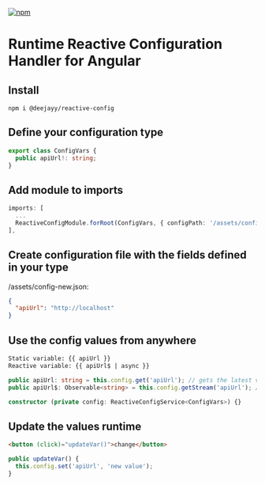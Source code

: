 [![npm](https://img.shields.io/npm/v/@deejayy/reactive-config?label=@deejayy/reactive-config)](https://www.npmjs.com/package/@deejayy/reactive-config)

# Runtime Reactive Configuration Handler for Angular

## Install

```
npm i @deejayy/reactive-config
```

## Define your configuration type

```ts
export class ConfigVars {
  public apiUrl!: string;
}
```

## Add module to imports

```ts
imports: [
  ...
  ReactiveConfigModule.forRoot(ConfigVars, { configPath: '/assets/config-new.json' }),
],
```

## Create configuration file with the fields defined in your type

/assets/config-new.json:


```json
{
  "apiUrl": "http://localhost"
}
```

## Use the config values from anywhere

```html
Static variable: {{ apiUrl }}
Reactive variable: {{ apiUrl$ | async }}
```

```ts
public apiUrl: string = this.config.get('apiUrl'); // gets the latest value statically
public apiUrl$: Observable<string> = this.config.getStream('apiUrl'); // get values reactively with streams

constructor (private config: ReactiveConfigService<ConfigVars>) {}
```

## Update the values runtime

```html
<button (click)="updateVar()">change</button>
```

```ts
public updateVar() {
  this.config.set('apiUrl', 'new value');
}
```
